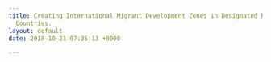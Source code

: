 ```yaml
---
title: Creating International Migrant Development Zones in Designated Regions of Underdeveloped
  Countries.
layout: default
date: 2018-10-21 07:35:13 +0000

---
```

